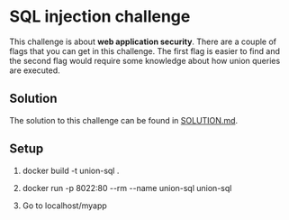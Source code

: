 # SQL injection challenge

This challenge is about **⁠⁠⁠web application security**⁠⁠⁠. There are a couple of flags that you can get in this challenge. The first flag is easier to find and the second flag would require some knowledge about how union queries are executed.

## Solution
The solution to this challenge can be found in [SOLUTION.md](SOLUTION.md).

## Setup 
1. docker build -t union-sql .

2. docker run -p 8022:80 --rm --name union-sql union-sql

3. Go to localhost/myapp

